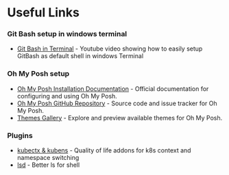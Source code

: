 # Useful Links

### Git Bash setup in windows terminal
- [Git Bash in Terminal](https://www.youtube.com/watch?v=aQDsgCV4US0&) - Youtube video showing how to easily setup GitBash as default shell in windows Terminal

### Oh My Posh setup
- [Oh My Posh Installation Documentation](https://ohmyposh.dev/docs/installation/windows) - Official documentation for configuring and using Oh My Posh.
- [Oh My Posh GitHub Repository](https://github.com/JanDeDobbeleer/oh-my-posh) - Source code and issue tracker for Oh My Posh.
- [Themes Gallery](https://ohmyposh.dev/docs/themes) - Explore and preview available themes for Oh My Posh.

### Plugins
- [kubectx & kubens](https://github.com/ahmetb/kubectx) - Quality of life addons for k8s context and namespace switching
- [lsd](https://github.com/lsd-rs/lsd) - Better ls for shell

